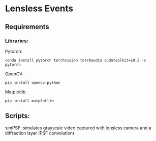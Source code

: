 # Lensless Events

## Requirements

### Libraries:
Pytorch:

    conda install pytorch torchvision torchaudio cudatoolkit=10.2 -c pytorch

OpenCV:

    pip install opencv-python

Matplotlib: 

    pip install matplotlib

## Scripts:

simPSF: simulates grayscale video captured with lensless camera and a diffraction layer (PSF convolution) 



